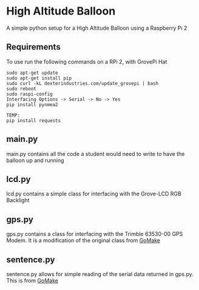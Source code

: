# High Altitude Balloon

A simple python setup for a High Altitude Balloon using a Raspberry Pi 2

## Requirements

To use run the following commands on a RPi 2, with GrovePi Hat
```
sudo apt-get update
sudo apt-get install pip
sudo curl -kL dexterindustries.com/update_grovepi | bash
sudo reboot
sudo raspi-config
Interfacing Options -> Serial -> No -> Yes
pip install pynmea2

TEMP:
pip install requests
```

## main.py

main.py contains all the code a student would need to write to have the balloon up and running

## lcd.py

lcd.py contains a simple class for interfacing with the Grove-LCD RGB Backlight

## gps.py

gps.py contains a class for interfacing with the Trimble 63530-00 GPS Modem. It is a modification of the original class from [GoMake](https://github.com/GoMake/gomake-telemetry/blob/master/telemetry/gps.py)

## sentence.py

sentence.py allows for simple reading of the serial data returned in gps.py. This is from [GoMake](https://github.com/GoMake/gomake-telemetry/blob/master/telemetry/sentence.py)